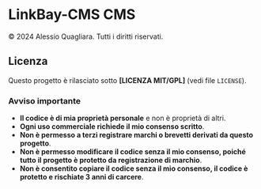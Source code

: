 # LinkBay-CMS CMS  
© 2024 Alessio Quagliara. Tutti i diritti riservati.  

## Licenza  
Questo progetto è rilasciato sotto **[LICENZA MIT/GPL]** (vedi file `LICENSE`).  

### Avviso importante  
- **Il codice è di mia proprietà personale** e non è proprietà di altri.  
- **Ogni uso commerciale richiede il mio consenso scritto**.  
- **Non è permesso a terzi registrare marchi o brevetti derivati da questo progetto**.
- **Non è permesso modificare il codice senza il mio consenso, poiché tutto il progetto è protetto da registrazione di marchio**.
- **Non è consentito copiare il codice senza il mio consenso, il codice è protetto e rischiate 3 anni di carcere**.  
